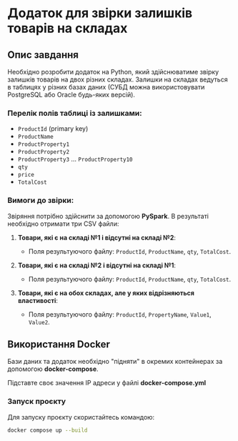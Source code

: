 # Додаток для звірки залишків товарів на складах

## Опис завдання

Необхідно розробити додаток на Python, який здійснюватиме звірку залишків товарів на двох різних складах. Залишки на складах ведуться в таблицях у різних базах даних (СУБД можна використовувати PostgreSQL або Oracle будь-яких версій).

### Перелік полів таблиці із залишками:

- `ProductId` (primary key)
- `ProductName`
- `ProductProperty1`
- `ProductProperty2`
- `ProductProperty3` ... `ProductProperty10`
- `qty`
- `price`
- `TotalCost`

### Вимоги до звірки:

Звіряння потрібно здійснити за допомогою **PySpark**. В результаті необхідно отримати три CSV файли:

1. **Товари, які є на складі №1 і відсутні на складі №2**:
    - Поля результуючого файлу: `ProductId`, `ProductName`, `qty`, `TotalCost`.

2. **Товари, які є на складі №2 і відсутні на складі №1**:
    - Поля результуючого файлу: `ProductId`, `ProductName`, `qty`, `TotalCost`.

3. **Товари, які є на обох складах, але у яких відрізняються властивості**:
    - Поля результуючого файлу: `ProductId`, `PropertyName`, `Value1`, `Value2`.

## Використання Docker

Бази даних та додаток необхідно "підняти" в окремих контейнерах за допомогою **docker-compose**. 

Підставте своє значення IP адреси у файлі **docker-compose.yml**

### Запуск проєкту

Для запуску проєкту скористайтесь командою:

```bash
docker compose up --build

